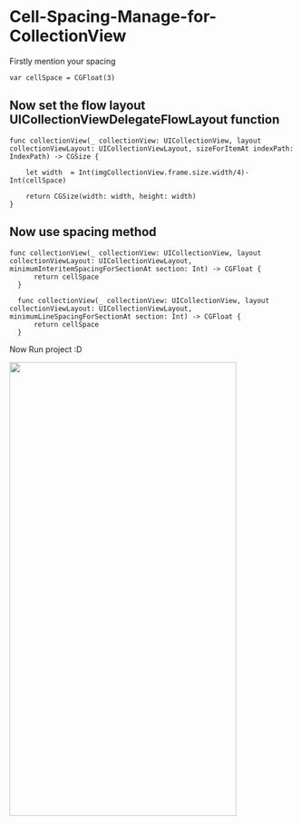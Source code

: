 # Cell-Spacing-Manage-for-CollectionView

Firstly mention your spacing

    var cellSpace = CGFloat(3)
    
## Now set the flow layout UICollectionViewDelegateFlowLayout function
    
    func collectionView(_ collectionView: UICollectionView, layout collectionViewLayout: UICollectionViewLayout, sizeForItemAt indexPath: IndexPath) -> CGSize {
        
        let width  = Int(imgCollectionView.frame.size.width/4)-Int(cellSpace)
        
        return CGSize(width: width, height: width)
    }
    
## Now use spacing method 
  
    func collectionView(_ collectionView: UICollectionView, layout collectionViewLayout: UICollectionViewLayout, minimumInteritemSpacingForSectionAt section: Int) -> CGFloat {
          return cellSpace
      }
      
      func collectionView(_ collectionView: UICollectionView, layout collectionViewLayout: UICollectionViewLayout, minimumLineSpacingForSectionAt section: Int) -> CGFloat {
          return cellSpace
      }
Now Run project :D 


<img src="https://user-images.githubusercontent.com/29371886/123251903-8655e780-d50d-11eb-9c68-f03673c30a1e.png" 
     width="400" 
     height="800" />

